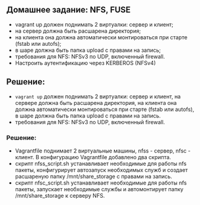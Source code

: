 ## Домашнее задание: NFS, FUSE 
- vagrant up должен поднимать 2 виртуалки: сервер и клиент;
- на сервер должна быть расшарена директория;
- на клиента она должна автоматически монтироваться при старте (fstab или autofs);
- в шаре должна быть папка upload с правами на запись;
- требования для NFS: NFSv3 по UDP, включенный firewall.
- Настроить аутентификацию через KERBEROS (NFSv4)
## Решение:
- ```vagrant up``` должен поднимать 2 виртуалки: сервер и клиент, на сервере должна быть расшарена директория, на клиента она должна автоматически монтироваться при старте (fstab или autofs), в шаре должна быть папка upload с правами на запись.
- требования для NFS: NFSv3 по UDP, включенный firewall.
### Решение:
- Vagrantfile поднимает 2 виртуальные машины, nfss - сервер, nfsc - клиент. В конфигурацию Vagrantfile добавлено два скрипта.
- cкрипт nfss_script.sh устанавливает необходимые для работы nfs пакеты, конфигурирует автозапуск необходимых служб и создает расшареную папку /mnt/share_storage c правами на запись.
- cкрипт nfsc_script.sh устанавливает необходимые для работы nfs пакеты, запускает необходимые службы и автомонтирует папку /mnt/share_storage к серверу NFS.
